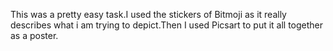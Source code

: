 This was a pretty easy task.I used the stickers of Bitmoji as it really describes what i am trying to depict.Then I used Picsart to put it all together as a poster. 
